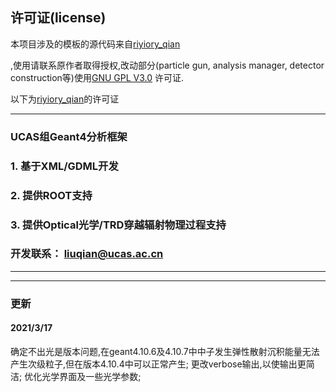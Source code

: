 ## 许可证(license)

本项目涉及的模板的源代码来自[riyiory_qian](https://gitee.com/royiori-qian/G4Study.git)

,使用请联系原作者取得授权,改动部分(particle gun, analysis manager, detector construction等)使用[GNU GPL V3.0](http://www.gnu.org/copyleft/gpl.html) 许可证.

以下为[riyiory_qian](https://gitee.com/royiori-qian/G4Study.git)的许可证


---
### UCAS组Geant4分析框架

### 1. 基于XML/GDML开发

### 2. 提供ROOT支持

### 3. 提供Optical光学/TRD穿越辐射物理过程支持

### 开发联系： liuqian@ucas.ac.cn

---


---
### 更新
#### 2021/3/17 
确定不出光是版本问题,在geant4.10.6及4.10.7中中子发生弹性散射沉积能量无法产生次级粒子,但在版本4.10.4中可以正常产生;
更改verbose输出,以使输出更简洁;
优化光学界面及一些光学参数;